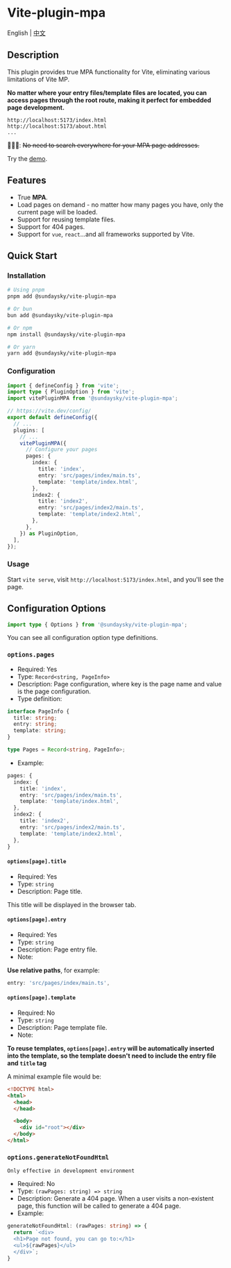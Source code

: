 # Vite-plugin-mpa

English | [中文](./README-CN.md)

## Description

This plugin provides true MPA functionality for Vite, eliminating various limitations of Vite MP.

**No matter where your entry files/template files are located, you can access pages through the root route, making it perfect for embedded page development.**

```plaintext
http://localhost:5173/index.html
http://localhost:5173/about.html
...
```

🙅🏻‍♀️: ~~No need to search everywhere for your MPA page addresses.~~

Try the [demo](https://codesandbox.io/p/devbox/2lrppj).

## Features

- True **MPA**.
- Load pages on demand - no matter how many pages you have, only the current page will be loaded.
- Support for reusing template files.
- Support for 404 pages.
- Support for `vue`, `react`...and all frameworks supported by Vite.

## Quick Start

### Installation

```bash
# Using pnpm
pnpm add @sundaysky/vite-plugin-mpa

# Or bun
bun add @sundaysky/vite-plugin-mpa

# Or npm
npm install @sundaysky/vite-plugin-mpa

# Or yarn
yarn add @sundaysky/vite-plugin-mpa
```

### Configuration

```ts
import { defineConfig } from 'vite';
import type { PluginOption } from 'vite';
import vitePluginMPA from '@sundaysky/vite-plugin-mpa';

// https://vite.dev/config/
export default defineConfig({
  // ...
  plugins: [
    // ...
    vitePluginMPA({
      // Configure your pages
      pages: {
        index: {
          title: 'index',
          entry: 'src/pages/index/main.ts',
          template: 'template/index.html',
        },
        index2: {
          title: 'index2',
          entry: 'src/pages/index2/main.ts',
          template: 'template/index2.html',
        },
      },
    }) as PluginOption,
  ],
});
```

### Usage

Start `vite serve`, visit `http://localhost:5173/index.html`, and you'll see the page.

## Configuration Options

```ts
import type { Options } from '@sundaysky/vite-plugin-mpa';
```

You can see all configuration option type definitions.

### `options.pages`

- Required: Yes
- Type: `Record<string, PageInfo>`
- Description: Page configuration, where key is the page name and value is the page configuration.
- Type definition:

```ts
interface PageInfo {
  title: string;
  entry: string;
  template: string;
}

type Pages = Record<string, PageInfo>;
```

- Example:

```ts
pages: {
  index: {
    title: 'index',
    entry: 'src/pages/index/main.ts',
    template: 'template/index.html',
  },
  index2: {
    title: 'index2',
    entry: 'src/pages/index2/main.ts',
    template: 'template/index2.html',
  },
}
```

#### `options[page].title`

- Required: Yes
- Type: `string`
- Description: Page title.

This title will be displayed in the browser tab.

#### `options[page].entry`

- Required: Yes
- Type: `string`
- Description: Page entry file.
- Note:

**Use relative paths**, for example:

```ts
entry: 'src/pages/index/main.ts',
```

#### `options[page].template`

- Required: No
- Type: `string`
- Description: Page template file.
- Note:

**To reuse templates, `options[page].entry` will be automatically inserted into the template, so the template doesn't need to include the entry file and `title` tag**

A minimal example file would be:

```html
<!DOCTYPE html>
<html>
  <head>
  </head>

  <body>
    <div id="root"></div>
  </body>
</html>
```

### `options.generateNotFoundHtml`

`Only effective in development environment`

- Required: No
- Type: `(rawPages: string) => string`
- Description: Generate a 404 page. When a user visits a non-existent page, this function will be called to generate a 404 page.
- Example:

```ts
generateNotFoundHtml: (rawPages: string) => {
  return `<div>
  <h1>Page not found, you can go to:</h1>
  <ul>${rawPages}</ul>
  </div>`;
}
```
